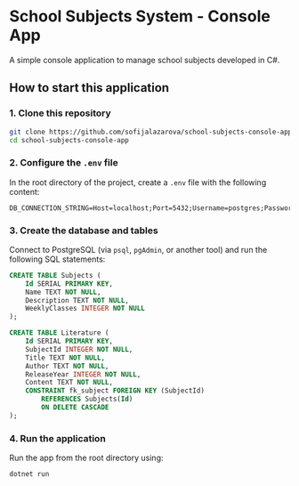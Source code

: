# School Subjects System - Console App

A simple console application to manage school subjects developed in C#.

## How to start this application

### 1. Clone this repository
```bash
git clone https://github.com/sofijalazarova/school-subjects-console-app.git
cd school-subjects-console-app
```
### 2. Configure the `.env` file
In the root directory of the project, create a `.env` file with the following content:
```env
DB_CONNECTION_STRING=Host=localhost;Port=5432;Username=postgres;Password=YOUR_PASSWORD;Database=schoolsystemDb
```
### 3. Create the database and tables
Connect to PostgreSQL (via `psql`, `pgAdmin`, or another tool) and run the following SQL statements:
```sql
CREATE TABLE Subjects (
    Id SERIAL PRIMARY KEY,
    Name TEXT NOT NULL,
    Description TEXT NOT NULL,
    WeeklyClasses INTEGER NOT NULL
);

CREATE TABLE Literature (
    Id SERIAL PRIMARY KEY,
    SubjectId INTEGER NOT NULL,
    Title TEXT NOT NULL,
    Author TEXT NOT NULL,
    ReleaseYear INTEGER NOT NULL,
    Content TEXT NOT NULL,
    CONSTRAINT fk_subject FOREIGN KEY (SubjectId)
        REFERENCES Subjects(Id)
        ON DELETE CASCADE
);

```
### 4. Run the application
Run the app from the root directory using:
```bash
dotnet run
